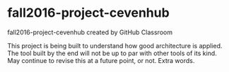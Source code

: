 # fall2016-project-cevenhub
fall2016-project-cevenhub created by GitHub Classroom

This project is being built to understand how good architecture is applied. The tool built by the end will not be up to par
with other tools of its kind. May continue to revise this at a future point, or not. Extra words.
